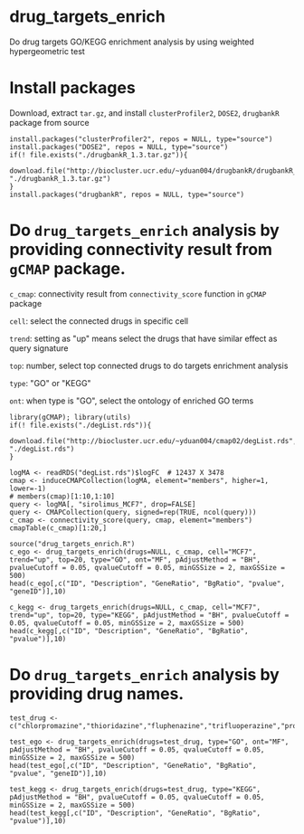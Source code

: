 # drug_targets_enrich
Do drug targets GO/KEGG enrichment analysis by using weighted hypergeometric test

# Install packages

Download, extract `tar.gz`, and install `clusterProfiler2`, `DOSE2`, `drugbankR` package from source
```{r ins, eval=FALSE}
install.packages("clusterProfiler2", repos = NULL, type="source")
install.packages("DOSE2", repos = NULL, type="source")
if(! file.exists("./drugbankR_1.3.tar.gz")){
  download.file("http://biocluster.ucr.edu/~yduan004/drugbankR/drugbankR_1.3.tar.gz", "./drugbankR_1.3.tar.gz")
}
install.packages("drugbankR", repos = NULL, type="source")
```

# Do `drug_targets_enrich` analysis by providing connectivity result from `gCMAP` package.

`c_cmap`: connectivity result from `connectivity_score` function in `gCMAP` package

`cell`: select the connected drugs in specific cell

`trend`: setting as "up" means select the drugs that have similar effect as query signature

`top`: number, select top connected drugs to do targets enrichment analysis

`type`: "GO" or "KEGG"

`ont`: when type is "GO", select the ontology of enriched GO terms
```{r examp, eval=TRUE}
library(gCMAP); library(utils)
if(! file.exists("./degList.rds")){
  download.file("http://biocluster.ucr.edu/~yduan004/cmap02/degList.rds", "./degList.rds")
}

logMA <- readRDS("degList.rds")$logFC  # 12437 X 3478
cmap <- induceCMAPCollection(logMA, element="members", higher=1, lower=-1)
# members(cmap)[1:10,1:10]
query <- logMA[, "sirolimus_MCF7", drop=FALSE]
query <- CMAPCollection(query, signed=rep(TRUE, ncol(query)))
c_cmap <- connectivity_score(query, cmap, element="members")
cmapTable(c_cmap)[1:20,]

source("drug_targets_enrich.R")
c_ego <- drug_targets_enrich(drugs=NULL, c_cmap, cell="MCF7", trend="up", top=20, type="GO", ont="MF", pAdjustMethod = "BH", pvalueCutoff = 0.05, qvalueCutoff = 0.05, minGSSize = 2, maxGSSize = 500)
head(c_ego[,c("ID", "Description", "GeneRatio", "BgRatio", "pvalue", "geneID")],10)

c_kegg <- drug_targets_enrich(drugs=NULL, c_cmap, cell="MCF7", trend="up", top=20, type="KEGG", pAdjustMethod = "BH", pvalueCutoff = 0.05, qvalueCutoff = 0.05, minGSSize = 2, maxGSSize = 500)
head(c_kegg[,c("ID", "Description", "GeneRatio", "BgRatio", "pvalue")],10)
```

# Do `drug_targets_enrich` analysis by providing drug names.
```{r exp2, eval=TRUE}
test_drug <- c("chlorpromazine","thioridazine","fluphenazine","trifluoperazine","prochlorperazine")

test_ego <- drug_targets_enrich(drugs=test_drug, type="GO", ont="MF", pAdjustMethod = "BH", pvalueCutoff = 0.05, qvalueCutoff = 0.05, minGSSize = 2, maxGSSize = 500)
head(test_ego[,c("ID", "Description", "GeneRatio", "BgRatio", "pvalue", "geneID")],10)

test_kegg <- drug_targets_enrich(drugs=test_drug, type="KEGG", pAdjustMethod = "BH", pvalueCutoff = 0.05, qvalueCutoff = 0.05, minGSSize = 2, maxGSSize = 500)
head(test_kegg[,c("ID", "Description", "GeneRatio", "BgRatio", "pvalue")],10)
```
